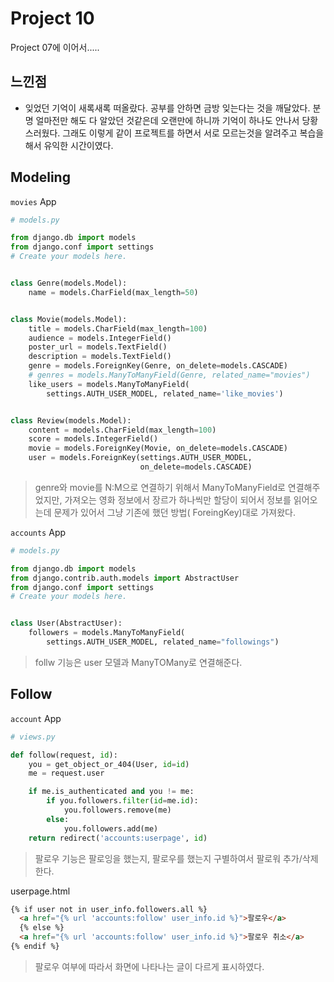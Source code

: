 # Project 10

Project 07에 이어서.....



## 느낀점

- 잊었던 기억이 새록새록 떠올랐다. 공부를 안하면 금방 잊는다는 것을 깨달았다. 분명 얼마전만 해도 다 알았던 것같은데 오랜만에 하니까 기억이 하나도 안나서 당황스러웠다. 그래도 이렇게 같이 프로젝트를 하면서 서로 모르는것을 알려주고 복습을 해서 유익한 시간이였다.



## Modeling

`movies` App

```python
# models.py

from django.db import models
from django.conf import settings
# Create your models here.


class Genre(models.Model):
    name = models.CharField(max_length=50)


class Movie(models.Model):
    title = models.CharField(max_length=100)
    audience = models.IntegerField()
    poster_url = models.TextField()
    description = models.TextField()
    genre = models.ForeignKey(Genre, on_delete=models.CASCADE)
    # genres = models.ManyToManyField(Genre, related_name="movies")
    like_users = models.ManyToManyField(
        settings.AUTH_USER_MODEL, related_name='like_movies')


class Review(models.Model):
    content = models.CharField(max_length=100)
    score = models.IntegerField()
    movie = models.ForeignKey(Movie, on_delete=models.CASCADE)
    user = models.ForeignKey(settings.AUTH_USER_MODEL,
                             on_delete=models.CASCADE)

```

> genre와 movie를 N:M으로 연결하기 위해서 ManyToManyField로 연결해주었지만, 가져오는 영화 정보에서 장르가 하나씩만 할당이 되어서 정보를 읽어오는데 문제가 있어서 그냥 기존에 했던 방법( ForeingKey)대로 가져왔다.



`accounts` App

```python
# models.py

from django.db import models
from django.contrib.auth.models import AbstractUser
from django.conf import settings
# Create your models here.


class User(AbstractUser):
    followers = models.ManyToManyField(
        settings.AUTH_USER_MODEL, related_name="followings")

```

> follw 기능은 user 모델과 ManyTOMany로 연결해준다.



## Follow

`account` App

```python
# views.py

def follow(request, id):
    you = get_object_or_404(User, id=id)
    me = request.user

    if me.is_authenticated and you != me:
        if you.followers.filter(id=me.id):
            you.followers.remove(me)
        else:
            you.followers.add(me)
    return redirect('accounts:userpage', id)
```

> 팔로우 기능은 팔로잉을 했는지, 팔로우를 했는지 구별하여서 팔로워 추가/삭제 한다.



userpage.html

```html
{% if user not in user_info.followers.all %}
  <a href="{% url 'accounts:follow' user_info.id %}">팔로우</a>
  {% else %}
  <a href="{% url 'accounts:follow' user_info.id %}">팔로우 취소</a>
{% endif %}
```

> 팔로우 여부에 따라서 화면에 나타나는 글이 다르게 표시하였다.

